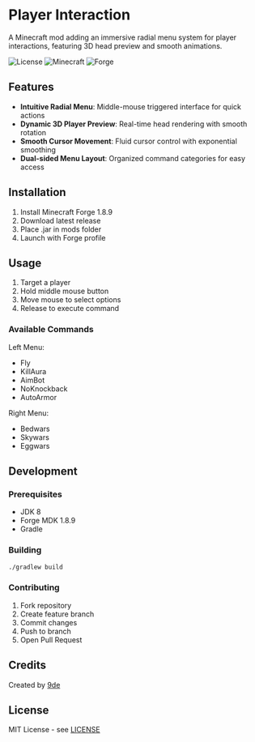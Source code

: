 # Player Interaction

A Minecraft mod adding an immersive radial menu system for player interactions, featuring 3D head preview and smooth animations.

![License](https://img.shields.io/badge/license-MIT-blue.svg)
![Minecraft](https://img.shields.io/badge/minecraft-1.8.9-green.svg)
![Forge](https://img.shields.io/badge/forge-required-red.svg)

## Features

- **Intuitive Radial Menu**: Middle-mouse triggered interface for quick actions
- **Dynamic 3D Player Preview**: Real-time head rendering with smooth rotation
- **Smooth Cursor Movement**: Fluid cursor control with exponential smoothing
- **Dual-sided Menu Layout**: Organized command categories for easy access

## Installation

1. Install Minecraft Forge 1.8.9
2. Download latest release
3. Place .jar in mods folder
4. Launch with Forge profile

## Usage

1. Target a player
2. Hold middle mouse button
3. Move mouse to select options
4. Release to execute command

### Available Commands

Left Menu:
- Fly
- KillAura
- AimBot
- NoKnockback
- AutoArmor

Right Menu:
- Bedwars
- Skywars
- Eggwars

## Development

### Prerequisites
- JDK 8
- Forge MDK 1.8.9
- Gradle

### Building

```bash
./gradlew build
```

### Contributing

1. Fork repository
2. Create feature branch
3. Commit changes
4. Push to branch
5. Open Pull Request

## Credits

Created by [9de](https://github.com/9de)

## License

MIT License - see [LICENSE](LICENSE)
